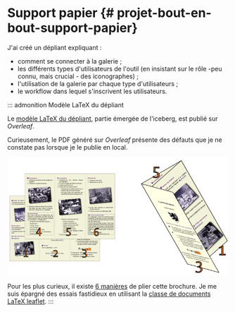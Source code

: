 # Support papier {# projet-bout-en-bout-support-papier}

J\'ai créé un dépliant expliquant :

-   comment se connecter à la galerie ;
-   les différents types d\'utilisateurs de l\'outil (en insistant sur
    le rôle -peu connu, mais crucial - des iconographes) ;
-   l\'utilisation de la galerie par chaque type d\'utilisateurs ;
-   le workflow dans lequel s\'inscrivent les utilisateurs.

::: admonition
Modèle LaTeX du dépliant

Le [modèle LaTeX du dépliant](), partie émergée de l\'iceberg, est
publié sur *Overleaf*.

Curieusement, le PDF généré sur *Overleaf* présente des défauts que je
ne constate pas lorsque je le publie en local.

![](graphics/leaflet-pliage.png)

Pour les plus curieux, il existe [6 manières]() de plier cette brochure.
Je me suis épargné des essais fastidieux en utilisant la [classe de
documents LaTeX leaflet]().
:::
